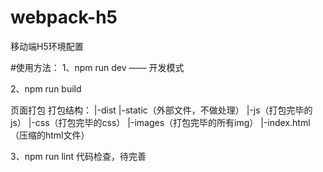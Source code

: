 # webpack-h5

移动端H5环境配置

#使用方法：
1、npm run dev  —— 开发模式

2、npm run build

页面打包
打包结构：
|-dist
	|-static（外部文件，不做处理）
	|-js（打包完毕的js）
	|-css（打包完毕的css）
	|-images（打包完毕的所有img）
|-index.html（压缩的html文件）


3、npm run lint
代码检查，待完善